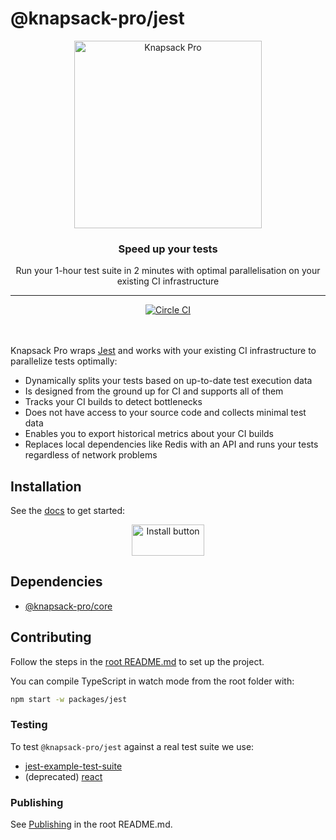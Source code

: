 # @knapsack-pro/jest

<p align="center">
  <a href="https://knapsackpro.com?utm_source=github&utm_medium=readme&utm_campaign=knapsack-pro-jest&utm_content=hero_logo">
    <img alt="Knapsack Pro" src="./.github/assets/knapsack.png" width="300" height="300" style="max-width: 100%;" />
  </a>
</p>

<h3 align="center">Speed up your tests</h3>
<p align="center">Run your 1-hour test suite in 2 minutes with optimal parallelisation on your existing CI infrastructure</p>

---

<div align="center">
  <a href="https://circleci.com/gh/KnapsackPro/knapsack-pro-js">
    <img alt="Circle CI" src="https://circleci.com/gh/KnapsackPro/knapsack-pro-js.svg?style=svg" />
  </a>
</div>

<br />
<br />

Knapsack Pro wraps [Jest](https://jestjs.io) and works with your existing CI infrastructure to parallelize tests optimally:

- Dynamically splits your tests based on up-to-date test execution data
- Is designed from the ground up for CI and supports all of them
- Tracks your CI builds to detect bottlenecks
- Does not have access to your source code and collects minimal test data
- Enables you to export historical metrics about your CI builds
- Replaces local dependencies like Redis with an API and runs your tests regardless of network problems

## Installation

See the [docs](https://docs.knapsackpro.com/jest/guide/) to get started:

<div align="center">
  <a href="https://docs.knapsackpro.com/jest/guide/">
    <img alt="Install button" src="./.github/assets/install-button.png" width="116" height="50" />
  </a>
</div>

## Dependencies

- [@knapsack-pro/core](https://github.com/KnapsackPro/knapsack-pro-js/tree/main/packages/core)

## Contributing

Follow the steps in the [root README.md](https://github.com/KnapsackPro/knapsack-pro-js#contributing) to set up the project.

You can compile TypeScript in watch mode from the root folder with:

```bash
npm start -w packages/jest
```

### Testing

To test `@knapsack-pro/jest` against a real test suite we use:

- [jest-example-test-suite](https://github.com/KnapsackPro/knapsack-pro-js/tree/main/packages/jest-example-test-suite)
- (deprecated) [react](https://github.com/KnapsackPro/react)

### Publishing

See [Publishing](../../#publishing) in the root README.md.
